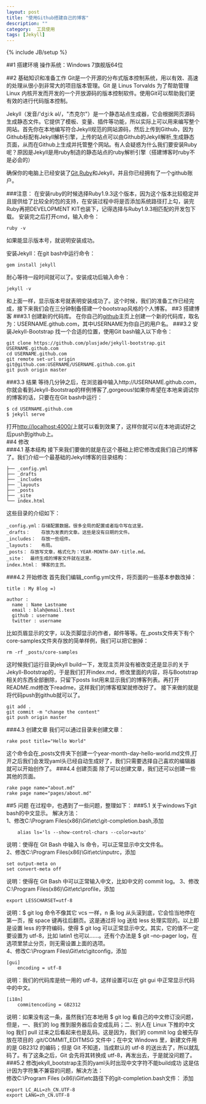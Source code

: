 ```yaml
---
layout: post
title: "使用Github搭建自己的博客"
description: ""
category:  工具使用
tags: [Jekyll]
---
```

{% include JB/setup %}


##1 搭建环境
操作系统：Windows 7旗舰版64位

##2 基础知识和准备工作
Git是一个开源的分布式版本控制系统，用以有效、高速的处理从很小到非常大的项目版本管理。Git 是 Linus Torvalds 为了帮助管理 Linux 内核开发而开发的一个开放源码的版本控制软件。使用Git可以帮助我们更有效的进行代码版本控制。

Jekyll（发音/'dʒiːk əl/，"杰克尔"）是一个静态站点生成器，它会根据网页源码生成静态文件。它提供了模板、变量、插件等功能，所以实际上可以用来编写整个网站。首先你在本地编写符合Jekyll规范的网站源码，然后上传到Github，因为Github标配有Jekyll解析引擎，上传的站点可以由Github的Jekyll解析,生成静态页面，从而在Github上生成并托管整个网站。有人会疑惑为什么我们要安装Ruby呢？原因是Jekyll是用ruby制造的静态站点的ruby解析引擎（搭建博客时ruby不是必会的）

确保你的电脑上已经安装了[Git](http://msysgit.github.io/ "msysGit"),[Ruby](http://rubyinstaller.org/downloads/ "Ruby Installer")和Jekyll，并且你已经拥有了一个github账户。   

###注意：
在安装ruby的时候选择Ruby1.9.3这个版本，因为这个版本比较稳定并且提供给了比较全的包的支持，在安装过程中将是否添加系统路径打上勾，装完Ruby再把DEVELOPMENT KIT也装下，记得选择与Ruby1.9.3相匹配的开发包下载。
安装完之后打开cmd，输入命令：

    ruby -v
如果能显示版本号，就说明安装成功。

安装Jekyll：在git bash中运行命令：

    gem install jekyll
耐心等待一段时间就可以了。安装成功后输入命令：

    jekyll -v
和上面一样，显示版本号就表明安装成功了。这个时候，我们的准备工作已经完成，接下来我们会在三分钟制备搭建一个bootstrap风格的个人博客。
##3 搭建博客
###3.1 创建新的代码库。 
在你自己的[github](https://github.com "Github")主页上创建一个新的代码库，取名为：USERNAME.github.com，其中USERNAME为你自己的用户名。
###3.2 安装Jekyll-Bootstrap
找一个合适的位置，使用Git bash输入以下命令：

    git clone https://github.com/plusjade/jekyll-bootstrap.git USERNAME.github.com
    cd USERNAME.github.com
    git remote set-url origin git@github.com:USERNAME/USERNAME.github.com.git
    git push origin master
###3.3 结果
等待几分钟之后，在浏览器中输入http://USERNAME.github.com，你就会看到Jekyll-Bootstrap的样例博客了,gorgeous!如果你希望在本地来调试你的博客的话，只要在在Git bash中运行：

    $ cd USERNAME.github.com 
    $ jekyll serve
打开[http://localhost:4000/](http://localhost:4000/)上就可以看到效果了，这样你就可以在本地调试好之后push到github上。  
##4 修改  
###4.1 基本结构
接下来我们要做的就是在这个基础上把它修改成我们自己的博客了。我们介绍一个最基础的Jekyll博客的目录结构：
    
    ├── _config.yml
    ├── _drafts
    ├── _includes
    ├── _layouts
    ├── _posts
    ├── _site
    └── index.html
这些目录的介绍如下：  

    _config.yml：存储配置数据。很多全局的配置或者指令写在这里。  
    _drafts：	存放为发表的文章。这些是没有日期的文件。  
    _includes：	存放一些组件。  
    _layouts：	布局。  
    _posts：	存放写文章，格式化为：YEAR-MONTH-DAY-title.md。  
    _site：	最终生成的博客文件就在这里。  
    index.html：	博客的主页。  
  

###4.2 开始修改
首先我们编辑_config.yml文件，将页面的一些基本参数改掉：

    title : My Blog =)
    
    author :
      name : Name Lastname
      email : blah@email.test
      github : username
      twitter : username

比如页眉显示的文字，以及页脚显示的作者，邮件等等。在_posts文件夹下有个core-samples文件夹存放的简单样例，我们可以把它删掉：

    rm -rf _posts/core-samples
这时候我们运行目录jekyll build一下，发现主页并没有被改变还是显示的关于Jekyll-Bootstrap的，于是我们打开index.md，修改里面的内容，将与Bootstrap相关的东西全部删除，只留下posts list用来显示我们的博客列表。再打开README.md修改下readme，这样我们的博客框架就修改好了。
接下来做的就是将代码push到github就可以了。

    git add .
    git commit -m "change the content"
    git push origin master
###4.3 创建文章
我们可以通过目录来创建文章：

    rake post title="Hello World"
这个命令会在_posts文件夹下创建一个year-month-day-hello-world.md文件,打开之后我们会发现yaml头已经自动生成好了，我们只需要选择自己喜欢的编辑器就可以开始创作了。
###4.4 创建页面
除了可以创建文章，我们还可以创建一些其他的页面。

    rake page name="about.md"
    rake page name="pages/about.md"
##5 问题
在过程中，也遇到了一些问题，整理如下：
###5.1 关于windows下git bash的中文显示。
解决方法：  
1、修改C:\Program Files(x86)\Git\etc\git-completion.bash,添加  

    	alias ls='ls --show-control-chars --color=auto'  
说明：使得在 Git Bash 中输入 ls 命令，可以正常显示中文文件名。  
2、修改C:\Program Files(x86)\Git\etc\inputrc，添加

    set output-meta on
    set convert-meta off
说明：使得在 Git Bash 中可以正常输入中文，比如中文的 commit log。
3、修改C:\Program Files(x86)\Git\etc\profile，添加

    export LESSCHARSET=utf-8
说明：$ git log 命令不像其它 vcs 一样，n 条 log 从头滚到底，它会恰当地停在第一页，按 space 键再往后翻页。这是通过将 log 送给 less 处理实现的。以上即是设置 less 的字符编码，使得 $ git log 可以正常显示中文。其实，它的值不一定要设置为 utf-8，比如 latin1 也可以……。还有个办法是 $ git –no-pager log，在选项里禁止分页，则无需设置上面的选项。  
4、修改C:\Program Files\Git\etc\gitconfig，添加

    [gui]
    	encoding = utf-8
说明：我们的代码库是统一用的 utf-8，这样设置可以在 git gui 中正常显示代码中的中文。

    [i18n]
 	    commitencoding = GB2312
说明：如果没有这一条，虽然我们在本地用 $ git log 看自己的中文修订没问题，但是，一、我们的 log 推到服务器后会变成乱码；二、别人在 Linux 下推的中文 log 我们 pull 过来之后看起来也是乱码。这是因为，我们的 commit log 会被先存放在项目的 .git/COMMIT_EDITMSG 文件中；在中文 Windows 里，新建文件用的是 GB2312 的编码；但是 Git 不知道，当成默认的 utf-8 的送出去了，所以就乱码了。有了这条之后，Git 会先将其转换成 utf-8，再发出去，于是就没问题了。
###5.2 修改jekyll_bootstrap主页的yaml头时出现中文字符不能build成功
这是估计因为字符集不兼容的问题，解决方法：  
修改C:\Program Files (x86)\Git\etc路径下的git-completion.bash文件： 添加  

    export LC_ALL=zh_CN.UTF-8
    export LANG=zh_CN.UTF-8
